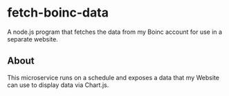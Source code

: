 # fetch-boinc-data
A node.js program that fetches the data from my Boinc account for use in a separate website.

## About
This microservice runs on a schedule and exposes a data that my Website can use to display data via Chart.js.
